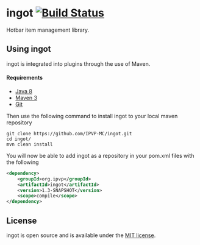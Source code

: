 # ingot [![Build Status](https://travis-ci.org/IPVP-MC/ingot.svg?branch=master)](https://travis-ci.org/IPVP-MC/ingot)

Hotbar item management library.

## Using ingot

ingot is integrated into plugins through the use of Maven.

#### Requirements
* [Java 8](http://www.oracle.com/technetwork/java/javase/downloads/index.html)
* [Maven 3](http://maven.apache.org/download.html)
* [Git](https://git-scm.com/downloads)

Then use the following command to install ingot to your local maven repository
```
git clone https://github.com/IPVP-MC/ingot.git
cd ingot/
mvn clean install
```

You will now be able to add ingot as a repository in your pom.xml files with the following
```xml
<dependency>
    <groupId>org.ipvp</groupId>
    <artifactId>ingot</artifactId>
    <version>1.3-SNAPSHOT</version>
    <scope>compile</scope>
</dependency>
```

## License
ingot is open source and is available under the [MIT license](LICENSE.txt).